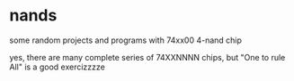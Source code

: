 # nands

some random projects and programs with 74xx00 4-nand chip

yes, there are many complete series of 74XXNNNN chips, but "One to rule All" is a good exercizzzze
